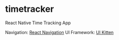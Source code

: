 # timetracker
React Native Time Tracking App

Navigation: [React Navigation](https://reactnavigation.org/)
UI Framework: [UI Kitten](https://akveo.github.io/react-native-ui-kitten/)
